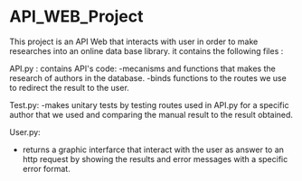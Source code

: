 # API_WEB_Project

This project is an API Web that interacts with user in order to make researches into an online data base library.
it contains the following files :


API.py :  contains API's code:
-mecanisms and functions that makes the research of authors in the database.
-binds functions to the routes we use to redirect the result to the user.

Test.py:
-makes unitary tests by testing routes used in API.py for a specific author that we used and comparing the manual result to the result obtained.

User.py:
- returns a graphic interfarce that interact with the user as answer to an http request by showing the results and error messages with a specific error format.

